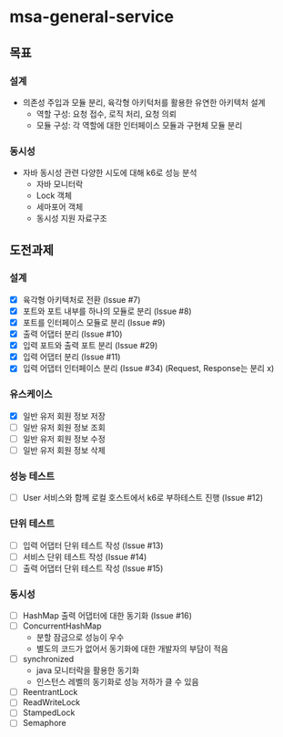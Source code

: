 # msa-general-service
## 목표 
### 설계
- 의존성 주입과 모듈 분리, 육각형 아키턱처를 활용한 유연한 아키텍처 설계 
  - 역할 구성: 요청 접수, 로직 처리, 요청 의뢰 
  - 모듈 구성: 각 역할에 대한 인터페이스 모듈과 구현체 모듈 분리  

### 동시성 
- 자바 동시성 관련 다양한 시도에 대해 k6로 성능 분석 
  - 자바 모니터락 
  - Lock 객체 
  - 세마포어 객체 
  - 동시성 지원 자료구조

## 도전과제 
### 설계
- [x] 육각형 아키텍처로 전환 (Issue #7)
- [x] 포트와 포트 내부를 하나의 모듈로 분리 (Issue #8)
- [x] 포트를 인터페이스 모듈로 분리 (Issue #9)
- [x] 출력 어댑터 분리 (Issue #10)
- [x] 입력 포트와 출력 포트 분리 (Issue #29)
- [x] 입력 어댑터 분리 (Issue #11)
- [x] 입력 어댑터 인터페이스 분리 (Issue #34) (Request, Response는 분리 x)

### 유스케이스 
- [x] 일반 유저 회원 정보 저장
- [ ] 일반 유저 회원 정보 조회
- [ ] 일반 유저 회원 정보 수정
- [ ] 일반 유저 회원 정보 삭제

### 성능 테스트
- [ ] User 서비스와 함께 로컬 호스트에서 k6로 부하테스트 진행 (Issue #12)

### 단위 테스트
- [ ] 입력 어댑터 단위 테스트 작성 (Issue #13)
- [ ] 서비스 단위 테스트 작성 (Issue #14)
- [ ] 출력 어댑터 단위 테스트 작성 (Issue #15)

### 동시성 
- [ ] HashMap 출력 어댑터에 대한 동기화 (Issue #16)
- [ ] ConcurrentHashMap
  - 분할 잠금으로 성능이 우수 
  - 별도의 코드가 없어서 동기화에 대한 개발자의 부담이 적음 
- [ ] synchronized
  - java 모니터락을 활용한 동기화 
  - 인스턴스 레벨의 동기화로 성능 저하가 클 수 있음 
- [ ] ReentrantLock
- [ ] ReadWriteLock
- [ ] StampedLock
- [ ] Semaphore
